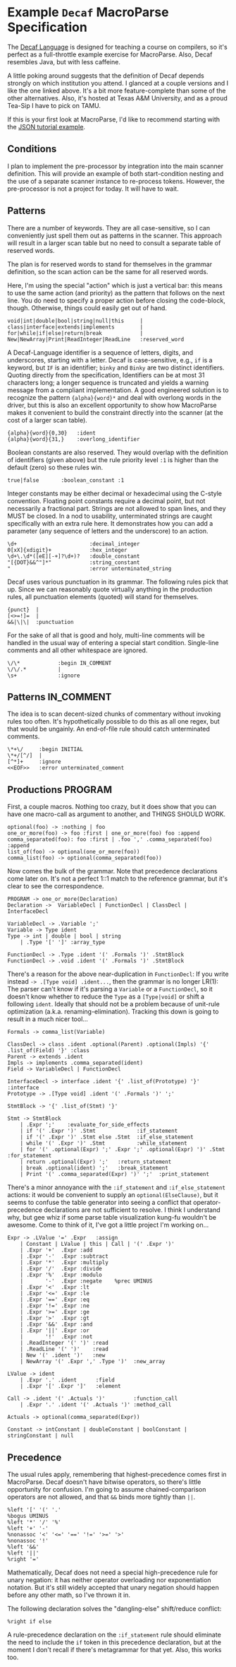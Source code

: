 # Example `Decaf` MacroParse Specification

The [Decaf Language](https://parasol.tamu.edu/courses/decaf/students/)
is designed for teaching a course on compilers, so it's perfect as a full-throttle example
exercise for MacroParse. Also, Decaf resembles Java, but with less caffeine.

A little poking around suggests that the definition of Decaf depends strongly on which
institution you attend. I glanced at a couple versions and I like the one linked above.
It's a bit more feature-complete than some of the other alternatives. Also, it's hosted
at Texas A&M University, and as a proud Tea-Sip I have to pick on TAMU.

If this is your first look at MacroParse, I'd like to recommend starting with the
[JSON tutorial example](json.md).

## Conditions

I plan to implement the pre-processor by integration into the main scanner definition.
This will provide an example of both start-condition nesting and the use of
a separate scanner instance to re-process tokens. However, the pre-processor is
not a project for today. It will have to wait.

## Patterns

There are a number of keywords. They are all case-sensitive, so I can conveniently
just spell them out as patterns in the scanner. This approach will result in a larger
scan table but no need to consult a separate table of reserved words.

The plan is for reserved words to stand for themselves in the grammar definition,
so the scan action can be the same for all reserved words.

Here, I'm using the special "action" which is just a vertical bar: this means to use
the same action (and priority) as the pattern that follows on the next line.
You do need to specify a proper action before closing the code-block, though.
Otherwise, things could easily get out of hand.
```
void|int|double|bool|string|null|this     |
class|interface|extends|implements        |
for|while|if|else|return|break            |
New|NewArray|Print|ReadInteger|ReadLine   :reserved_word
```
A Decaf-Language identifier is a sequence of letters, digits, and underscores, starting
with a letter. Decaf is case-sensitive, e.g., `if` is a keyword, but `IF` is an identifier;
`binky` and `Binky` are two distinct identifiers. Quoting directly from the specification,
Identifiers can be at most 31 characters long; a longer sequence is truncated and yields
a warning message from a compliant implementation. A good engineered solution is to recognize
the pattern `{alpha}{word}*` and deal with overlong words in the driver, but this is also
an excellent opportunity to show how MacroParse makes it convenient to build the constraint
directly into the scanner (at the cost of a larger scan table).
```
{alpha}{word}{0,30}   :ident
{alpha}{word}{31,}    :overlong_identifier
```

Boolean constants are also reserved. They would overlap with the definition of identifiers
(given above) but the rule priority level `:1` is higher than the default (zero) so these rules win.
```
true|false       :boolean_constant :1
```
Integer constants may be either decimal or hexadecimal using the C-style convention.
Floating point constants require a decimal point, but not necessarily a fractional part.
Strings are not allowed to span lines, and they MUST be closed. In a nod to usability,
unterminated strings are caught specifically with an extra rule here. It demonstrates
how you can add a parameter (any sequence of letters and the underscore) to an action.
```
\d+                       :decimal_integer
0[xX]{xdigit}+            :hex_integer
\d+\.\d*([eE][-+]?\d+)?   :double_constant
"[{DOT}&&^"]*"            :string_constant
"                         :error unterminated_string
```

Decaf uses various punctuation in its grammar. The following rules pick that up. Since we
can reasonably quote virtually anything in the production rules, all punctuation elements
(quoted) will stand for themselves.
```
{punct}  |
[<>=!]=  |
&&|\|\|  :punctuation
```
For the sake of all that is good and holy, multi-line comments will be handled in the usual
way of entering a special start condition. Single-line comments and all other whitespace are ignored.
```
\/\*            :begin IN_COMMENT
\/\/.*          |
\s+             :ignore
```

## Patterns IN_COMMENT
The idea is to scan decent-sized chunks of commentary without invoking rules too often.
It's hypothetically possible to do this as all one regex, but that would be ungainly.
An end-of-file rule should catch unterminated comments.
```
\*+\/     :begin INITIAL
\*+/[^/]  |
[^*]+     :ignore
<<EOF>>   :error unterminated_comment
```
## Productions PROGRAM
First, a couple macros. Nothing too crazy, but it does show that you
can have one macro-call as argument to another, and THINGS SHOULD WORK.
```
optional(foo) -> :nothing | foo
one_or_more(foo) -> foo :first | one_or_more(foo) foo :append
comma_separated(foo): foo :first | .foo ',' .comma_separated(foo) :append
list_of(foo) -> optional(one_or_more(foo))
comma_list(foo) -> optional(comma_separated(foo))
```
Now comes the bulk of the grammar. Note that precedence declarations
come later on. It's not a perfect 1::1 match to the reference grammar,
but it's clear to see the correspondence.
```
PROGRAM -> one_or_more(Declaration)
Declaration ->  VariableDecl | FunctionDecl | ClassDecl | InterfaceDecl

VariableDecl -> .Variable ';'
Variable -> Type ident
Type -> int | double | bool | string
	| .Type '[' ']' :array_type

FunctionDecl -> .Type .ident '(' .Formals ')' .StmtBlock
FunctionDecl -> .void .ident '(' .Formals ')' .StmtBlock
```
There's a reason for the above near-duplication in `FunctionDecl`: If you write instead
`-> .[Type void] .ident...`, then the grammar is no longer LR(1): The
parser can't know if it's parsing a `Variable` or a `FunctionDecl`,
so it doesn't know whether to reduce the `Type` as a `[Type|void]` or
shift a following `ident`. Ideally that should not be a problem because of
unit-rule optimization (a.k.a. renaming-elimination). Tracking this
down is going to result in a much nicer tool...
```
Formals -> comma_list(Variable)

ClassDecl -> class .ident .optional(Parent) .optional(Impls) '{' .list_of(Field) '}' :class
Parent -> extends .ident
Impls -> implements .comma_separated(ident)
Field -> VariableDecl | FunctionDecl

InterfaceDecl -> interface .ident '{' .list_of(Prototype) '}' :interface
Prototype -> .[Type void] .ident '(' .Formals ')' ';'

StmtBlock -> '{' .list_of(Stmt) '}'

Stmt -> StmtBlock
	| .Expr ';'    :evaluate_for_side_effects
	| if '(' .Expr ')' .Stmt             :if_statement
	| if '(' .Expr ')' .Stmt else .Stmt  :if_else_statement
	| while '(' .Expr ')' .Stmt          :while_statement
	| for '(' .optional(Expr) ';' .Expr ';' .optional(Expr) ')' .Stmt   :for_statement
	| return .optional(Expr) ';'   :return_statement
	| break .optional(ident) ';'   :break_statement
	| Print '(' .comma_separated(Expr) ')' ';'  :print_statement
```
There's a minor annoyance with the `:if_statement` and `:if_else_statement` actions:
it would be convenient to supply an `optional(ElseClause)`, but it seems to confuse
the table generator into seeing a conflict that operator-precedence declarations are
not sufficient to resolve. I think I understand why, but gee whiz if some parse table
visualization kung-fu wouldn't be awesome. Come to think of it, I've got a little
project I'm working on...
```
Expr -> .LValue '=' .Expr   :assign
	| Constant | LValue | this | Call | '(' .Expr ')'
	| .Expr '+'  .Expr :add
	| .Expr '-'  .Expr :subtract
	| .Expr '*'  .Expr :multiply
	| .Expr '/'  .Expr :divide
	| .Expr '%'  .Expr :modulo
	|       '-'  .Expr :negate    %prec UMINUS
	| .Expr '<'  .Expr :lt
	| .Expr '<=' .Expr :le
	| .Expr '==' .Expr :eq
	| .Expr '!=' .Expr :ne
	| .Expr '>=' .Expr :ge
	| .Expr '>'  .Expr :gt
	| .Expr '&&' .Expr :and
	| .Expr '||' .Expr :or
	|       '!'  .Expr :not
	| .ReadInteger '(' ')' :read
	| .ReadLine '(' ')'    :read
	| New '(' .ident ')'   :new
	| NewArray '(' .Expr ',' .Type ')'  :new_array
	
LValue -> ident
	| .Expr '.' .ident      :field
	| .Expr '[' .Expr ']'   :element

Call -> .ident '(' .Actuals ')'         :function_call
	| .Expr '.' .ident '(' .Actuals ')' :method_call

Actuals -> optional(comma_separated(Expr))

Constant -> intConstant | doubleConstant | boolConstant | stringConstant | null

```

## Precedence
The usual rules apply, remembering that highest-precedence comes first in MacroParse.
Decaf doesn't have bitwise operators, so there's little opportunity for confusion.
I'm going to assume chained-comparison operators are not allowed, and that `&&`
binds more tightly than `||`.
```
%left '[' '(' '.'
%bogus UMINUS
%left '*' '/' '%'
%left '+' '-'
%nonassoc '<' '<=' '==' '!=' '>=' '>'
%nonassoc '!'
%left '&&'
%left '||'
%right '='
```
Mathematically, Decaf does not need a special high-precedence rule for unary
negation: it has neither operator overloading nor exponentiation notation.
But it's still widely accepted that unary negation should happen before any
other math, so I've thrown it in.

The following declaration solves the "dangling-else" shift/reduce conflict:
```
%right if else
```
A rule-precedence declaration on the `:if_statement` rule should eliminate the need to include
the `if` token in this precedence declaration, but at the moment I don't recall if there's
metagrammar for that yet. Also, this works too.
